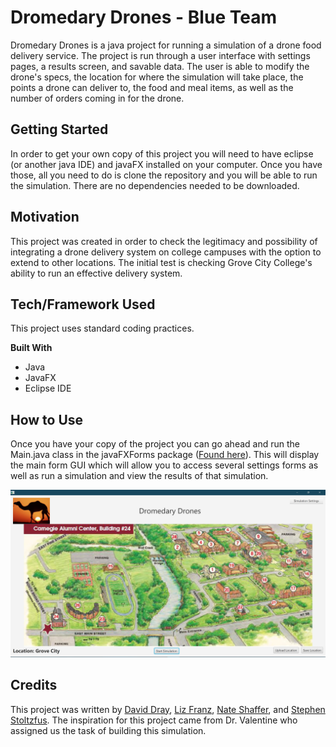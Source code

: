 # Dromedary Drones - Blue Team

Dromedary Drones is a java project for running a simulation of a drone food delivery service. The project is run through a user interface with settings pages, a results screen, and savable data. The user is able to modify the drone's specs, the location for where the simulation will take place, the points a drone can deliver to, the food and meal items, as well as the number of orders coming in for the drone. 

## Getting Started
In order to get your own copy of this project you will need to have eclipse (or another java IDE) and javaFX installed on your computer. Once you have those, all you need to do is clone the repository and you will be able to run the simulation. There are no dependencies needed to be downloaded.

## Motivation
This project was created in order to check the legitimacy and possibility of
integrating a drone delivery system on college campuses with the option to
extend to other locations. The initial test is checking Grove City College's
ability to run an effective delivery system.

## Tech/Framework Used
This project uses standard coding practices.

**Built With**
- Java
- JavaFX
- Eclipse IDE

## How to Use
Once you have your copy of the project you can go ahead and run the
Main.java class in the javaFXForms package ([Found here](./src/javaFX_Forms/Main.java)). This will display the main form GUI which will allow you to access several settings forms as well as run a
simulation and view the results of that simulation.

![](res/main_form_image.jpg)

## Credits
This project was written by [David Dray](https://github.com/draydr "David's GitHub account"), [Liz Franz](https://github.com/lizzyfranz "Liz's GitHub account"), [Nate Shaffer](https://github.com/shaffernc17 "Nate's GitHub account"), and [Stephen Stoltzfus](https://github.com/stestoltz "Stephen's GitHub account"). The inspiration for this project came from Dr. Valentine who assigned us the task of building this simulation.
